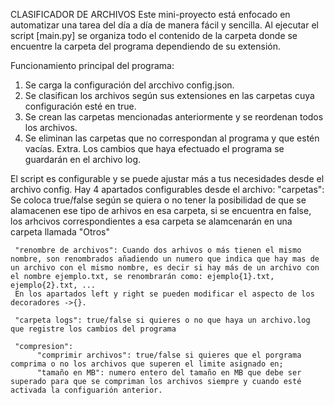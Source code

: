 CLASIFICADOR DE ARCHIVOS
Este mini-proyecto está enfocado en automatizar una tarea del día a día de manera fácil y sencilla.
Al ejecutar el script [main.py] se organiza todo el contenido de la carpeta donde se encuentre la carpeta del programa dependiendo de su extensión.

Funcionamiento principal del programa:
1. Se carga la configuración del arcchivo config.json.
2. Se clasifican los archivos según sus extensiones en las carpetas cuya configuración esté en true.
3. Se crean las carpetas mencionadas anteriormente y se reordenan todos los archivos.
4. Se eliminan las carpetas que no correspondan al programa y que estén vacías.
Extra. Los cambios que haya efectuado el programa se guardarán en el archivo log.

El script es configurable y se puede ajustar más a tus necesidades desde el archivo config.
     Hay 4 apartados configurables desde el archivo:
     "carpetas": Se coloca true/false según se quiera o no tener la posibilidad de que se alamacenen ese tipo de arhivos en esa carpeta, si se encuentra en false, los arhcivos correspondientes a esa carpeta se alamcenarán en una carpeta llamada "Otros"
     
     "renombre de archivos": Cuando dos arhivos o más tienen el mismo nombre, son renombrados añadiendo un numero que indica que hay mas de un archivo con el mismo nombre, es decir si hay más de un archivo con el nombre ejemplo.txt, se renombrarán como: ejemplo{1}.txt, ejemplo{2}.txt, ...
     En los apartados left y right se pueden modificar el aspecto de los decoradores ->{}.
     
     "carpeta logs": true/false si quieres o no que haya un archivo.log que registre los cambios del programa
     
     "compresion": 
          "comprimir archivos": true/false si quieres que el porgrama comprima o no los archivos que superen el limite asignado en;
          "tamaño en MB": numero entero del tamaño en MB que debe ser superado para que se compriman los archivos siempre y cuando esté activada la configuarión anterior.